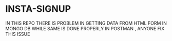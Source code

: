 # INSTA-SIGNUP
IN THIS REPO THERE IS PROBLEM IN GETTING DATA FROM HTML FORM IN MONGO DB WHILE SAME IS DONE PROPERLY IN POSTMAN , ANYONE  FIX THIS ISSUE
